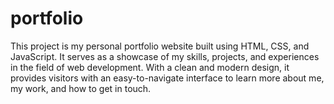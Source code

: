 # portfolio
This project is my personal portfolio website built using HTML, CSS, and JavaScript. It serves as a showcase of my skills, projects, and experiences in the field of web development. With a clean and modern design, it provides visitors with an easy-to-navigate interface to learn more about me, my work, and how to get in touch.
